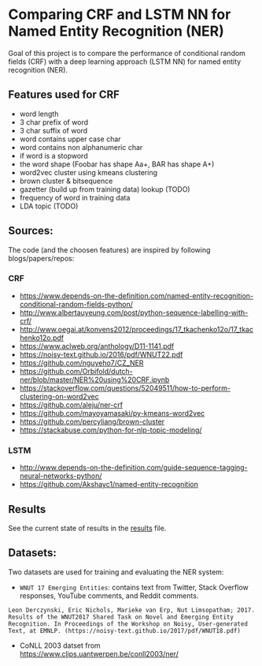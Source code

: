 # Comparing CRF and LSTM NN for Named Entity Recognition (NER)

Goal of this project is to compare the performance of conditional random fields (CRF) with a deep learning approach (LSTM NN) for named entity recognition (NER).


## Features used for CRF

* word length
* 3 char prefix of word
* 3 char suffix of word
* word contains upper case char
* word contains non alphanumeric char
* if word is a stopword
* the word shape (Foobar has shape Aa+, BAR has shape A+)
* word2vec cluster using kmeans clustering
* brown cluster & bitsequence
* gazetter (build up from training data) lookup (TODO)
* frequency of word in training data
* LDA topic (TODO)


## Sources:

The code (and the choosen features) are inspired by following blogs/papers/repos:

### CRF

* https://www.depends-on-the-definition.com/named-entity-recognition-conditional-random-fields-python/
* http://www.albertauyeung.com/post/python-sequence-labelling-with-crf/
* http://www.oegai.at/konvens2012/proceedings/17_tkachenko12o/17_tkachenko12o.pdf
* https://www.aclweb.org/anthology/D11-1141.pdf
* https://noisy-text.github.io/2016/pdf/WNUT22.pdf
* https://github.com/nguyeho7/CZ_NER
* https://github.com/Orbifold/dutch-ner/blob/master/NER%20using%20CRF.ipynb
* https://stackoverflow.com/questions/52049511/how-to-perform-clustering-on-word2vec
* https://github.com/aleju/ner-crf
* https://github.com/mayoyamasaki/py-kmeans-word2vec
* https://github.com/percyliang/brown-cluster
* https://stackabuse.com/python-for-nlp-topic-modeling/


### LSTM
* http://www.depends-on-the-definition.com/guide-sequence-tagging-neural-networks-python/
* https://github.com/Akshayc1/named-entity-recognition

## Results

See the current state of results in the [results](./results.md) file.

## Datasets:

Two datasets are used for training and evaluating the NER system:

* `WNUT 17 Emerging Entities`: contains text from Twitter, Stack Overflow responses, YouTube comments, and Reddit comments.

```
Leon Derczynski, Eric Nichols, Marieke van Erp, Nut Limsopatham; 2017. Results of the WNUT2017 Shared Task on Novel and Emerging Entity Recognition. In Proceedings of the Workshop on Noisy, User-generated Text, at EMNLP. (https://noisy-text.github.io/2017/pdf/WNUT18.pdf)
```

* CoNLL 2003 datset from https://www.clips.uantwerpen.be/conll2003/ner/

